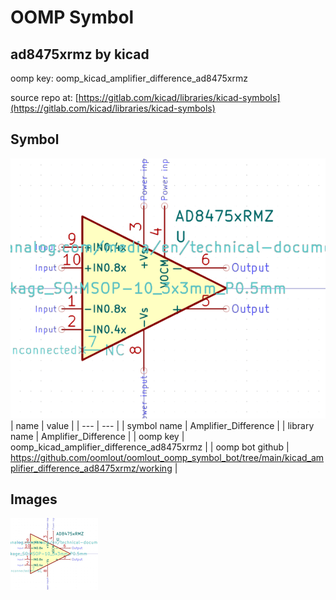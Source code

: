 # OOMP Symbol  
## ad8475xrmz  by kicad  
  
oomp key: oomp_kicad_amplifier_difference_ad8475xrmz  
  
source repo at: [https://gitlab.com/kicad/libraries/kicad-symbols](https://gitlab.com/kicad/libraries/kicad-symbols)  
## Symbol  
  
[![working.png](working_600.png)](working.png)  
| name | value | 
| --- | --- | 
| symbol name | Amplifier_Difference | 
| library name | Amplifier_Difference | 
| oomp key | oomp_kicad_amplifier_difference_ad8475xrmz | 
| oomp bot github | https://github.com/oomlout/oomlout_oomp_symbol_bot/tree/main/kicad_amplifier_difference_ad8475xrmz/working | 
## Images  
  
[![working.png](working_140.png)](working.png)  

